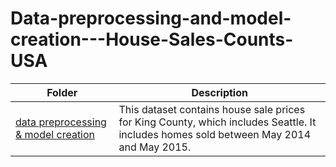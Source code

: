 # Data-preprocessing-and-model-creation---House-Sales-Counts-USA
Folder | Description
---|---
[data preprocessing & model creation](https://github.com/Nizamdeen-Mohamed/Data-preprocessing-and-model-creation---House-Sales-Counts-USA/blob/main/Data%20preprocessing%20and%20model%20creation%20-%20House%20Sales%20Counts%20USA.ipynb) | This dataset contains house sale prices for King County, which includes Seattle. It includes homes sold between May 2014 and May 2015.
